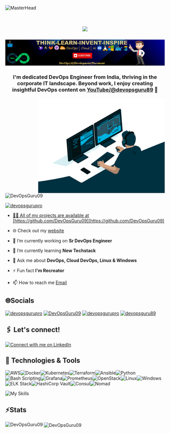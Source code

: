 ![MasterHead](https://cdn.hashnode.com/res/hashnode/image/upload/v1679457321415/e404c522-8c6c-429a-b226-f8c98b9c3948.gif)

<h1 align="center">
    <img src="https://readme-typing-svg.herokuapp.com/?font=Righteous&size=35&center=true&vCenter=true&width=500&height=70&duration=4000&lines=Hello+!+👋🏻;+I'm+Wahid!;" />
</h1>

<div align="center"> <img src="https://github.com/DevOpsGuru09/Favicon/blob/main/dg.png"> </div>
<h3 align="center">I'm dedicated DevOps Engineer from India, thriving in the corporate IT landscape. Beyond work, I enjoy creating insightful DevOps content on <a href="https://www.youtube.com/@devopsguru89" target="_blank">YouTube/@devopsguru89</a> 🚀</h3>
<img align="right" alt="Coding" width="400" src="https://github.com/DevOpsGuru09/Favicon/blob/main/operator.gif">

<p align="left"> <img src="https://komarev.com/ghpvc/?username=DevOpsGuru09&label=Profile%20views&color=0e75b6&style=flat" alt="DevOpsGuru09" /> </p>

<p align="left"> <a href="https://twitter.com/devopsgurupro" target="blank"><img src="https://img.shields.io/twitter/follow/devopsgurupro?logo=twitter&style=for-the-badge" alt="devopsgurupro"  </p>

- 👨‍💻 All of my projects are available at [https://github.com/DevOpsGuru09](https://github.com/DevOpsGuru09)

- 🌐 Check out my [website](https://devopsgurupro.in/ "devopsgurupro.in")

- 🔭 I’m currently working on **Sr DevOps Engineer**

- 🌱 I’m currently learning **New Techstack**

- 💬 Ask me about **DevOps, Cloud DevOps, Linux & Windows**

- ⚡ Fun fact **I'm Recreator**

- 📫 How to reach me [Email](mailto:devopsgurupro@gmail.com "devopsgurupro@gmail.com")

## 🌐Socials

<p align="left">
<a href="https://twitter.com/devopsgurupro" target="blank"><img align="center" src="https://cliply.co/wp-content/uploads/2021/09/CLIPLY_372109260_TWITTER_LOGO_400.gif" alt="devopsgurupro" height="50" width="50" /></a>
<a href="https://linkedin.com/in/wahid8709" target="blank"><img align="center" src="https://cliply.co/wp-content/uploads/2021/02/372102050_LINKEDIN_ICON_TRANSPARENT_1080.gif" alt="DevOpsGuru09" height="50" width="50" /></a>
<a href="https://instagram.com/devopsgurupro" target="blank"><img align="center" src="https://raw.githubusercontent.com/rahuldkjain/github-profile-readme-generator/master/src/images/icons/Social/instagram.svg" alt="devopsgurupro" height="40" width="40" /></a>
<a href="https://www.youtube.com/@devopsguru89" target="blank"><img align="center" src="https://raw.githubusercontent.com/rahuldkjain/github-profile-readme-generator/master/src/images/icons/Social/youtube.svg" alt="devopsguru89" height="40" width="40" /></a>

</p>

## 🖇️ Let's connect!

[![Connect with me on LinkedIn](https://img.shields.io/badge/Connect-%230077B5.svg?logo=linkedin&style=sociallabel=Connect)](https://linkedin.com/in/wahid8709)

## 🔧 Technologies & Tools

![AWS](https://img.shields.io/badge/cloud-AWS-099D91?style=flat&logo=amazon-aws&logoColor=white&color=099D91)![Docker](https://img.shields.io/badge/Tools-Docker-099D91?style=flat&logo=docker&logoColor=white&color=099D91)![Kubernetes](https://img.shields.io/badge/Tools-Kubernetes-099D91?style=flat&logo=kubernetes&logoColor=white&color=099D91)![Terraform](https://img.shields.io/badge/Cloud-Terraform-099D91?style=flat&logo=terraform&logoColor=white&color=099D91)![Ansible](https://img.shields.io/badge/Automation-Ansible-099D91?style=flat&logo=ansible&logoColor=white&color=099D91)![Python](https://img.shields.io/badge/code-python-099D91?style=flat&logo=python&logoColor=white&color=099D91)![Bash Scripting](https://img.shields.io/badge/Script-Bash-099D91?style=flat&logo=gnu-bash&logoColor=white&color=099D91)![Grafana](https://img.shields.io/badge/Monitoring-Grafana-099D91?style=flat&logo=grafana&logoColor=white&color=099D91)![Prometheus](https://img.shields.io/badge/Monitoring-Prometheus-099D91?style=flat&logo=prometheus&logoColor=white&color=099D91)![OpenStack](https://img.shields.io/badge/Cloud-OpenStack-099D91?style=flat&logo=openstack&logoColor=white&color=099D91)![Linux](https://img.shields.io/badge/OS-Linux-099D91?style=flat&logo=linux&logoColor=white&color=099D91)![Windows](https://img.shields.io/badge/OS-Windows-099D91?style=flat&logo=windows&logoColor=white&color=099D91)![ELK Stack](https://img.shields.io/badge/Logging-ELK-099D91?style=flat&logo=elasticstack&logoColor=white&color=099D91)![HashiCorp Vault](https://img.shields.io/badge/Security-HashiCorp%20Vault-099D91?style=flat&logo=vault&logoColor=white&color=099D91)![Consul](https://img.shields.io/badge/Service%20Discovery-Consul-099D91?style=flat&logo=consul&logoColor=white&color=099D91)![Nomad](https://img.shields.io/badge/Orchestration-Nomad-099D91?style=flat&logo=nomad&logoColor=white&color=099D91)

![My Skills](https://skillicons.dev/icons?i=aws,gcp,docker,kubernetes,terraform,jenkins,ansible,python,bash,grafana,prometheus,openstack,linux,windows,git,github,githubactions,postman,elasticsearch,maven,gradle,mysql,postgres,html,css,kali,nginx,powershell)

## ⚡Stats

<p><img align="left" src="https://github-readme-stats.vercel.app/api/top-langs?username=DevOpsGuru09&show_icons=true&theme=radical&locale=en&layout=compact" alt="DevOpsGuru09" /></p>

<p>&nbsp;<img align="center" src="https://github-readme-stats.vercel.app/api?username=DevOpsGuru09&show_icons=true&theme=radical&locale=en" alt="DevOpsGuru09" /></p>

<!-- <p><img align="center" src="https://github-readme-streak-stats.herokuapp.com/?username=DevOpsGuru09&show_icons=true&theme=radical&locale=en" alt="DevOpsGuru09" /></p> -->

<!-- ### 🔝 Top Contributed Repo

![](https://github-contributor-stats.vercel.app/api?username=jaiswaladi246&limit=5&theme=flat&combine_all_yearly_contributions=true) -->
